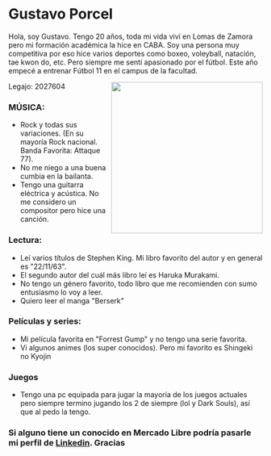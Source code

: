 # Gustavo Porcel 
Hola, soy Gustavo. Tengo 20 años, toda mi vida viví en Lomas de Zamora pero mi formación académica la hice en CABA. 
Soy una persona muy competitiva por eso hice varios deportes como boxeo, voleyball, natación, tae kwon do, etc. Pero siempre me sentí apasionado por el fútbol. 
Este año empecé a entrenar Fútbol 11 en el campus de la facultad. 

<img src= "https://user-images.githubusercontent.com/102837372/161784416-f12acdb2-7888-4778-b28a-b0edd18b5ea2.jpg" width = "300" height ="auto" align="right">
Legajo: 2027604

### MÚSICA:
+ Rock y todas sus variaciones. (En su mayoría Rock nacional. Banda Favorita: Attaque 77).
+ No me niego a una buena cumbia en la bailanta. 
+ Tengo una guitarra eléctrica y acústica. No me considero un compositor pero hice una canción. 

### Lectura:
* Leí varios títulos de Stephen King. Mi libro favorito del autor y en general es "22/11/63".
* El segundo autor del cuál más libro leí es Haruka Murakami.
* No tengo un género favorito, todo libro que me recomienden con sumo entusiasmo lo voy a leer.
* Quiero leer el manga "Berserk"

### Películas y series:
- Mi película favorita en "Forrest Gump" y no tengo una serie favorita. 
- Vi algunos animes (los super conocidos). Pero mi favorito es Shingeki no Kyojin

### Juegos
- Tengo una pc equipada para jugar la mayoría de los juegos actuales pero siempre termino jugando los 2 de siempre (lol y Dark Souls), así que al pedo la tengo. 



### Si alguno tiene un conocido en Mercado Libre podría pasarle mi perfil de [Linkedin](https://www.linkedin.com/in/gustavo-porcel-047330178). Gracias

